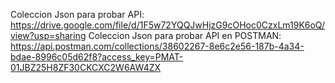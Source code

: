 Coleccion Json para probar API: https://drive.google.com/file/d/1F5w72YQQJwHjzG9cOHoc0CzxLm19K6oQ/view?usp=sharing
Coleccion Json para probar API en POSTMAN: https://api.postman.com/collections/38602267-8e6c2e56-187b-4a34-bdae-8996c05d62f8?access_key=PMAT-01JBZ25H8ZF30CKCXC2W6AW4ZX
